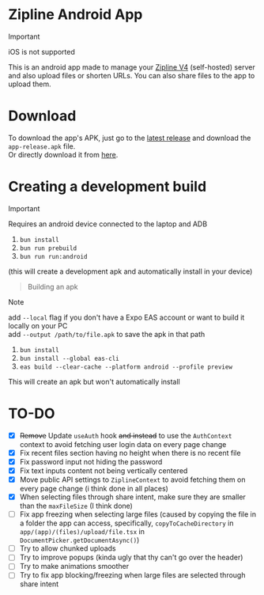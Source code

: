 # Zipline Android App

> [!IMPORTANT]
> iOS is not supported

This is an android app made to manage your [Zipline V4](https://github.com/diced/zipline/tree/v4) (self-hosted) server and also upload files or shorten URLs. You can also share files to the app to upload them.

# Download

To download the app's APK, just go to the [latest release](https://github.com/Stef-00012/zipline-android-app/releases/latest) and download the `app-release.apk` file.\
Or directly download it from [here](https://github.com/Stef-00012/zipline-android-app/releases/latest/download/app-release.apk).

# Creating a development build

> [!IMPORTANT]
> Requires an android device connected to the laptop and ADB

1. `bun install`
2. `bun run prebuild`
3. `bun run run:android`

(this will create a development apk and automatically install in your device)

> Building an apk

> [!NOTE]
> add `--local` flag if you don't have a Expo EAS account or want to build it locally on your PC\
> add `--output /path/to/file.apk` to save the apk in that path

1. `bun install`
2. `bun install --global eas-cli`
3. `eas build --clear-cache --platform android --profile preview`

This will create an apk but won't automatically install

# TO-DO
- [x] ~~Remove~~ Update `useAuth` hook ~~and instead~~ to use the `AuthContext` context to avoid fetching user login data on every page change
- [x] Fix recent files section having no height when there is no recent file
- [x] Fix password input not hiding the password
- [x] Fix text inputs content not being vertically centered
- [x] Move public API settings to `ZiplineContext` to avoid fetching them on every page change (i think done in all places)
- [x] When selecting files through share intent, make sure they are smaller than the `maxFileSize` (I think done)
- [ ] Fix app freezing when selecting large files (caused by copying the file in a folder the app can access, specifically, `copyToCacheDirectory` in `app/(app)/(files)/upload/file.tsx` in `DocumentPicker.getDocumentAsync()`)
- [ ] Try to allow chunked uploads
- [ ] Try to improve popups (kinda ugly that thy can't go over the header)
- [ ] Try to make animations smoother
- [ ] Try to fix app blocking/freezing when large files are selected through share intent